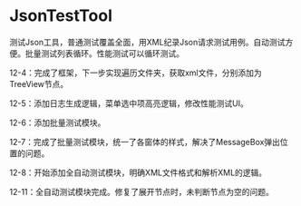 # JsonTestTool
测试Json工具，普通测试覆盖全面，用XML纪录Json请求测试用例。自动测试方便。批量测试列表循环。性能测试可以循环测试。

12-4：完成了框架，下一步实现遍历文件夹，获取xml文件，分别添加为TreeView节点。

12-5：添加日志生成逻辑，菜单选中项高亮逻辑，修改性能测试UI。

12-6：添加批量测试模块。

12-7：完成了批量测试模块，统一了各窗体的样式，解决了MessageBox弹出位置的问题。

12-8：开始添加全自动测试模块，明确XML文件格式和解析XML的逻辑。

12-11：全自动测试模块完成。修复了展开节点时，未判断节点为空的问题。
